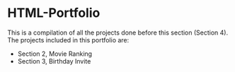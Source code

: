 # HTML-Portfolio

This is a compilation of all the projects done before this section (Section 4).
The projects included in this portfolio are:
- Section 2, Movie Ranking
- Section 3, Birthday Invite
